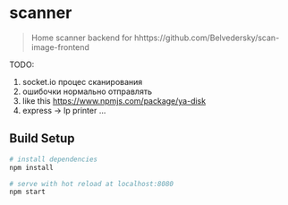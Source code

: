 # scanner

> Home scanner backend for hhttps://github.com/Belvedersky/scan-image-frontend

TODO:
1. socket.io процес сканирования
2. ошибочки нормально отправлять
3. like this https://www.npmjs.com/package/ya-disk
4. express -> lp printer
...


## Build Setup

``` bash
# install dependencies
npm install

# serve with hot reload at localhost:8080
npm start
